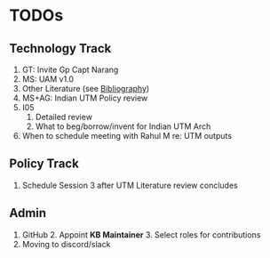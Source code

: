 # TODOs

## Technology Track

1. GT: Invite Gp Capt Narang
2. MS: UAM v1.0
3. Other Literature (see [Bibliography](../bibliography.md))
4. MS+AG: Indian UTM Policy review
5. I05
    1. Detailed review
    2. What to beg/borrow/invent for Indian UTM Arch
6. When to schedule meeting with Rahul M re: UTM outputs

## Policy Track

1. Schedule Session 3 after UTM Literature review concludes

## Admin

1. GitHub
    2. Appoint **KB Maintainer**
    3. Select roles for contributions
2. Moving to discord/slack
